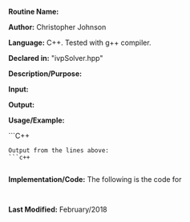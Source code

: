 **Routine Name:**

**Author:** Christopher Johnson

**Language:** C++. Tested with g++ compiler.

**Declared in:** "ivpSolver.hpp"

**Description/Purpose:** 

**Input:**


**Output:**


**Usage/Example:**

<explain conditions of usage>
```C++
    
```
Output from the lines above:
```c++
      
```
<explain output>


**Implementation/Code:** The following is the code for <function name>
```c++
      
```
**Last Modified:** February/2018
